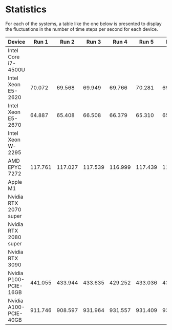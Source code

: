 # Statistics

For each of the systems, a table like the one below is presented to display the fluctuations in the number of time steps per second for each device.


| Device                | Run 1 | Run 2 | Run 3 | Run 4 | Run 5 | Run 6 | Run 7 | Run 8 | Run 9 | Run 10 | Avg.  |
|-----------------------|-------|-------|-------|-------|-------|-------|-------|-------|-------|--------|-------|
| Intel Core i7-4500U   |
| Intel Xeon E5-2620    | 70.072 | 69.568 | 69.949 | 69.766 | 70.281 | 69.474 | 70.326 | 69.588 | 70.061 | 70.514 | 69.960 |        
| Intel Xeon E5-2670    | 64.887 | 65.408 | 66.508 | 66.379 | 65.310 | 65.435 | 65.478 | 65.257 | 65.679 | 65.219 | 65.556 |
| Intel Xeon W-2295     |
| AMD EPYC 7272         | 117.761 | 117.027 | 117.539 | 116.999 | 117.439 | 117.380 | 117.461 | 117.164 | 117.529 | 117.865 | 117.416 |
| Apple M1              |
| Nvidia RTX 2070 super |
| Nvidia RTX 2080 super | 
| Nvidia RTX 3090       |
| Nvidia P100-PCIE-16GB | 441.055 | 433.944 | 433.635 | 429.252 | 433.036 | 435.305 | 425.567 | 430.322 | 430.176 | 430.778 | 432.307 | 
| Nvidia A100-PCIE-40GB | 911.746 | 908.597 | 931.964 | 931.557 | 931.409 | 933.354 | 933.817 | 933.354 | 1105.777 | 1103.448 | 962.502 |
